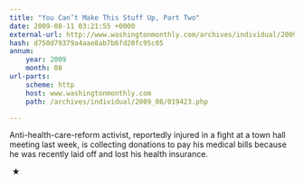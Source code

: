 ```yaml
---
title: "You Can’t Make This Stuff Up, Part Two"
date: 2009-08-11 03:21:55 +0000
external-url: http://www.washingtonmonthly.com/archives/individual/2009_08/019423.php
hash: d750d79379a4aae8ab7b6fd20fc95c05
annum:
    year: 2009
    month: 08
url-parts:
    scheme: http
    host: www.washingtonmonthly.com
    path: /archives/individual/2009_08/019423.php

---
```


Anti-health-care-reform activist, reportedly injured in a fight at a town hall meeting last week, is collecting donations to pay his medical bills because he was recently laid off and lost his health insurance.



 ★ 

